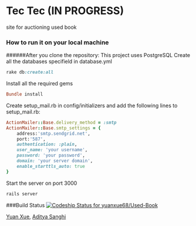 # Tec Tec (IN PROGRESS)
site for auctioning used book

### How to run it on your local machine
######After you clone the repository:
This project uses PostgreSQL
Create all the databases specifield in database.yml
```ruby
rake db:create:all
```

Install all the required gems
```ruby
Bundle install
```

Create setup_mail.rb in config/initializers and add the following lines to setup_mail.rb:

```ruby
ActionMailer::Base.delivery_method = :smtp
ActionMailer::Base.smtp_settings = {
	address:'smtp.sendgrid.net',
	port:'587',
	authentication: :plain,
	user_name: 'your username',
	password: 'your password',
	domain: 'your server domain',
	enable_starttls_auto: true
}
```

Start the server on port 3000
```ruby
rails server
```

###Build Status
[ ![Codeship Status for yuanxue68/Used-Book](https://codeship.com/projects/ba052990-56a9-0133-5c51-5ebc52a48109/status?branch=master)](https://codeship.com/projects/109413)

[Yuan Xue](https://github.com/yuanxue68), [Aditya Sanghi](https://github.com/adityasan92)
